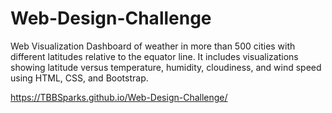 # Web-Design-Challenge

Web Visualization Dashboard of weather in more than 500 cities with different latitudes relative to the equator line. It includes visualizations showing latitude versus temperature, humidity, cloudiness, and wind speed using HTML, CSS, and Bootstrap.

https://TBBSparks.github.io/Web-Design-Challenge/
